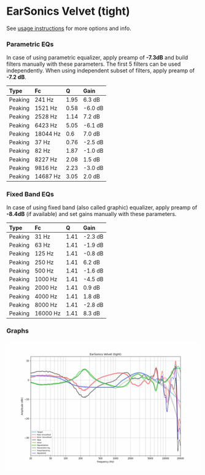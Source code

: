 # EarSonics Velvet (tight)
See [usage instructions](https://github.com/jaakkopasanen/AutoEq#usage) for more options and info.

### Parametric EQs
In case of using parametric equalizer, apply preamp of **-7.3dB** and build filters manually
with these parameters. The first 5 filters can be used independently.
When using independent subset of filters, apply preamp of **-7.2 dB**.

| Type    | Fc       |    Q | Gain    |
|:--------|:---------|:-----|:--------|
| Peaking | 241 Hz   | 1.95 | 6.3 dB  |
| Peaking | 1521 Hz  | 0.58 | -6.0 dB |
| Peaking | 2528 Hz  | 1.14 | 7.2 dB  |
| Peaking | 6423 Hz  | 5.05 | -6.1 dB |
| Peaking | 18044 Hz | 0.6  | 7.0 dB  |
| Peaking | 37 Hz    | 0.76 | -2.5 dB |
| Peaking | 82 Hz    | 1.87 | -1.0 dB |
| Peaking | 8227 Hz  | 2.08 | 1.5 dB  |
| Peaking | 9816 Hz  | 2.23 | -3.0 dB |
| Peaking | 14687 Hz | 3.05 | 2.0 dB  |

### Fixed Band EQs
In case of using fixed band (also called graphic) equalizer, apply preamp of **-8.4dB**
(if available) and set gains manually with these parameters.

| Type    | Fc       |    Q | Gain    |
|:--------|:---------|:-----|:--------|
| Peaking | 31 Hz    | 1.41 | -2.3 dB |
| Peaking | 63 Hz    | 1.41 | -1.9 dB |
| Peaking | 125 Hz   | 1.41 | -0.8 dB |
| Peaking | 250 Hz   | 1.41 | 6.2 dB  |
| Peaking | 500 Hz   | 1.41 | -1.6 dB |
| Peaking | 1000 Hz  | 1.41 | -4.5 dB |
| Peaking | 2000 Hz  | 1.41 | 0.9 dB  |
| Peaking | 4000 Hz  | 1.41 | 1.8 dB  |
| Peaking | 8000 Hz  | 1.41 | -2.8 dB |
| Peaking | 16000 Hz | 1.41 | 8.3 dB  |

### Graphs
![](./EarSonics%20Velvet%20(tight).png)